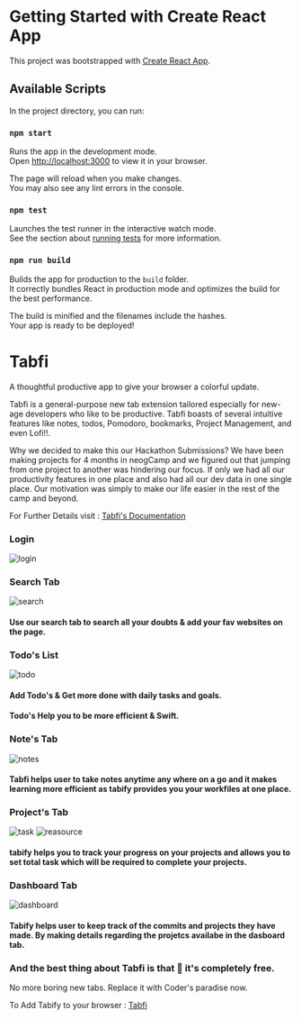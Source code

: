 # Getting Started with Create React App

This project was bootstrapped with [Create React App](https://github.com/facebook/create-react-app).

## Available Scripts

In the project directory, you can run:

### `npm start`

Runs the app in the development mode.\
Open [http://localhost:3000](http://localhost:3000) to view it in your browser.

The page will reload when you make changes.\
You may also see any lint errors in the console.

### `npm test`

Launches the test runner in the interactive watch mode.\
See the section about [running tests](https://facebook.github.io/create-react-app/docs/running-tests) for more information.

### `npm run build`

Builds the app for production to the `build` folder.\
It correctly bundles React in production mode and optimizes the build for the best performance.

The build is minified and the filenames include the hashes.\
Your app is ready to be deployed!

# Tabfi

A thoughtful productive app to give your browser a colorful update.

Tabfi is a general-purpose new tab extension tailored especially for new-age developers who like to be productive.
Tabfi boasts of several intuitive features like notes, todos, Pomodoro, bookmarks, Project Management, and even Lofi!!.

Why we decided to make this our Hackathon Submissions?
We have been making projects for 4 months in neogCamp and
we figured out that jumping from one project to another was hindering our focus.
If only we had all our productivity features in one place and also had all our dev data
in one single place.
Our motivation was simply to make our life easier in the rest of the camp and beyond.

For Further Details visit : [Tabfi's Documentation](https://tabfi.carrd.co/)

### Login

![login](https://user-images.githubusercontent.com/87899262/167323746-b9411315-5015-49ff-8531-6ea26b5b5fbc.png)



### Search Tab

![search](https://user-images.githubusercontent.com/87899262/167323767-cb9e4417-9e00-4544-b4ab-165c1e7896c7.png)


#### Use our search tab to search all your doubts & add your fav websites on the page.

### Todo's List

![todo](https://user-images.githubusercontent.com/87899262/167323761-45b78004-3bfb-45ce-b20e-6c24365e0101.png)

#### Add Todo's & Get more done with daily tasks and goals.

#### Todo's Help you to be more efficient & Swift.

### Note's Tab

![notes](https://user-images.githubusercontent.com/87899262/167323784-dbae25ab-e180-4f51-8038-8e343e490882.png)

#### Tabfi helps user to take notes anytime any where on a go and it makes learning more efficient as tabify provides you your workfiles at one place.

### Project's Tab
![task](https://user-images.githubusercontent.com/87899262/167323792-ce147a0e-7948-4595-ada9-fa64ac4c255f.png)
![reasource](https://user-images.githubusercontent.com/87899262/167323800-6bed4415-def7-45bd-8550-ee882c5cb239.png)

#### tabify helps you to track your progress on your projects and allows you to set total task which will be required to complete your projects.

### Dashboard Tab
![dashboard](https://user-images.githubusercontent.com/87899262/167323807-56403914-4a37-4857-adf9-f34c4744fc81.png)

#### Tabify helps user to keep track of the commits and projects they have made. By making details regarding the projetcs availabe in the dasboard tab.

### And the best thing about Tabfi is that 🎉 it's completely free.

No more boring new tabs. Replace it with Coder's paradise now.

To Add Tabify to your browser : [Tabfi](https://tabfi.netlify.app/)
